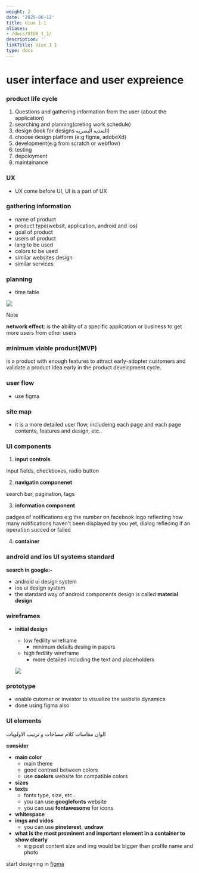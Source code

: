 ```yaml
---
weight: 2
date: '2025-06-12'
title: Uiux 1 1
aliases:
- /docs/UIUX_1_1/
description: ''
linkTitle: Uiux 1 1
type: docs
---
```


# user interface and user expreience

### product life cycle
1. Questions and gathering information from the user (about the application)
2. searching and planning(creting work schedule)
3. design (look for designs التغذيه البصريه)
4. choose design platform (e:g figma, adobeXd)
5. development(e:g from scratch or webflow)
6. testing
7. depoloyment
8. maintainance

### UX
- UX come before UI, UI is a part of UX

### gathering information
- name of product
- product type(websit, application, android and ios)
- goal of product
- users of product
- lang to be used
- colors to be used
- similar websites design
- similar services

### planning
- time table

![](./imgs/tmeTable2.png)

> [!NOTE]
> **network effect**: is the ability of a specific application or business to get more users from other users

### minimum viable product(MVP)
is a product with enough features to attract early-adopter customers and validate a product idea early in the product development cycle.

### user flow
- use figma

### site map
- it is a more detailed user flow, includeing each page and each page contents, features and design, etc..

### UI components
1. **input controls**

input fields, checkboxes, radio button

2. **navigatin componenet**

search bar, pagination, tags

3. **information component**

padges of notifications e:g the number on facebook logo reflecting how many notifications haven't been displayed by you yet, dialog reflecing if an operation succed or failed

4. **container**


### android and ios UI systems standard

**search in google:-**

- android ui design system
- ios ui design system
- the standard way of android components design is called **material design** 

### wireframes
- **initial design**
    - low fedility wireframe
        - minimum details desing in papers
    - high fedility wireframe
        - more detailed including the text and placeholders

    ![](./imgs/wireframes.jpg)

### prototype
- enable cutomer or investor to visualize the website dynamics
- done using figma also

### UI elements
الوان مقاسات كلام مساحات و ترتيب الاولويات

**consider**

- **main color**
    - main theme
    - good contrast between colors
    - use **coolors** website for compatible colors
- **sizes**
- **texts**
    - fonts type, size, etc..
    - you can use **googlefonts** website
    - you can use **fontawesome** for icons
- **whitespace**
- **imgs and vidos**
    - you can use **pineterest**, **undraw**
- **what is the most prominent and important element in a container to show clearly**
    - e:g post content size and img would be bigger than profile name and photo

start designing in [figma](https://www.figma.com/)